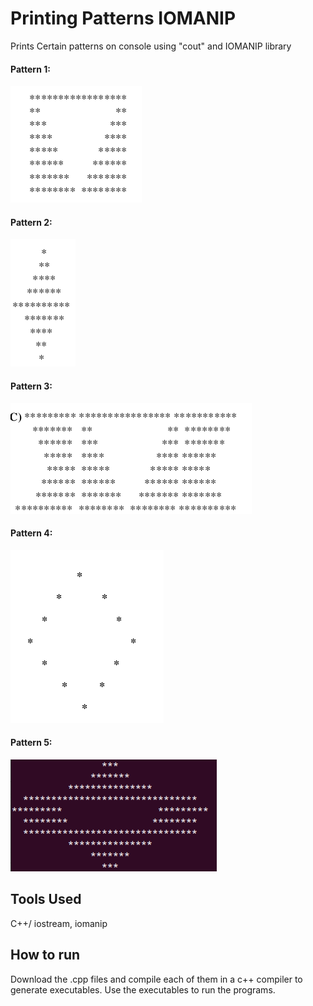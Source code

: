 # Printing Patterns IOMANIP
Prints Certain patterns on console using "cout" and IOMANIP library
#### Pattern 1:
![Pattern1](pattern1.png)
#### Pattern 2:
![Pattern1](pattern2.png)
#### Pattern 3:
![Pattern1](pattern3.png)
#### Pattern 4:
![Pattern1](pattern4.png)
#### Pattern 5:
![Pattern1](pattern5.png)

## Tools Used
C++/ iostream, iomanip
## How to run
Download the .cpp files and compile each of them in a c++ compiler to generate executables. Use the executables to run the programs.

